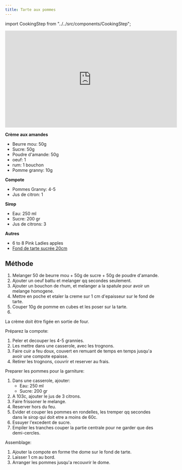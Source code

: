 ```yaml
---
title: Tarte aux pommes
---
```


import CookingStep from "../../src/components/CookingStep";

<div class="youtube-video-container">
  <iframe width="560" height="315" src="https://www.youtube.com/embed/IPbTzm6K-d0" title="YouTube video player" frameborder="0" allow="accelerometer; autoplay; clipboard-write; encrypted-media; gyroscope; picture-in-picture; web-share" allowFullScreen></iframe>
</div>

**Crème aux amandes**

- Beurre mou: 50g
- Sucre: 50g
- Poudre d'amande: 50g
- oeuf: 1
- rum: 1 bouchon
- Pomme granny: 10g

**Compote**

- Pommes Granny: 4-5
- Jus de citron: 1

**Sirop**

- Eau: 250 ml
- Sucre: 200 gr
- Jus de citrons: 3

**Autres**

- 6 to 8 Pink Ladies apples
- [Fond de tarte sucrée 20cm](/docs/sweet/pate-sucree)

## Méthode

1. Melanger 50 de beurre mou + 50g de sucre + 50g de poudre d'amande.
1. Ajouter un oeuf battu et melanger qq secondes seulement.
1. Ajouter un bouchon de rhum, et melanger a la spatule pour avoir un melange homogene.
1. Mettre en poche et etaler la creme sur 1 cm d'epaisseur sur le fond de tarte.
1. Couper 10g de pomme en cubes et les poser sur la tarte.
1. <CookingStep temp="180" time="10-15 minutes" preheat />

La crème doit être figée en sortie de four.

Préparez la compote:

1. Peler et decouper les 4-5 grannies.
1. Les mettre dans une casserole, avec les trognons.
1. Faire cuir a feu doux, couvert en remuant de temps en temps jusqu'a avoir une compote epaisse.
1. Retirer les trognons, couvrir et reserver au frais.

Preparer les pommes pour la garniture:

1. Dans une casserole, ajouter:
   - Eau: 250 ml
   - Sucre: 200 gr
1. A 103c, ajouter le jus de 3 citrons.
1. Faire frissoner le melange.
1. Reserver hors du feu.
1. Evider et couper les pommes en rondelles, les tremper qq secondes dans le sirop qui doit etre a moins de 60c.
1. Essuyer l'excedent de sucre.
1. Empiler les tranches couper la partie centrale pour ne garder que des demi-cercles.

Assemblage:

1. Ajouter la compote en forme the dome sur le fond de tarte.
1. Laisser 1 cm au bord.
1. Arranger les pommes jusqu'a recouvrir le dome.
